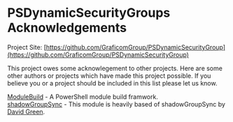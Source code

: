 # PSDynamicSecurityGroups Acknowledgements

Project Site: [https://github.com/GraficomGroup/PSDynamicSecurityGroup](https://github.com/GraficomGroup/PSDynamicSecurityGroup)

This project owes some acknowlegement to other projects. Here are some other authors or projects which have made this project possible. If you believe you or a project should be included in this list please let us know.

[ModuleBuild](https://github.com/zloeber/ModuleBuild) - A PowerShell module build framwork.  
[shadowGroupSync](https://github.com/davegreen/shadowGroupSync) - This module is heavily based of shadowGroupSync by [David Green](http://www.tookitaway.co.uk).